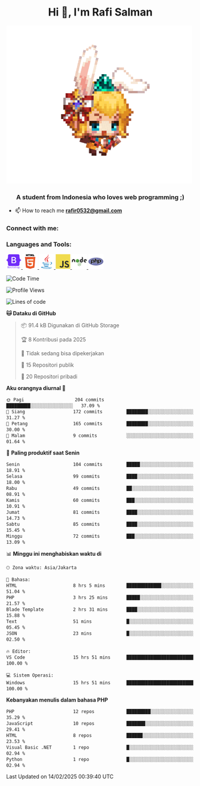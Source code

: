 <h1 align="center">Hi 👋, I'm Rafi Salman</h1>
<img src="img/lp.gif" /> 
<h3 align="center">A student from Indonesia who loves web programming ;)</h3>

- 📫 How to reach me **rafir0532@gmail.com**

<h3 align="left">Connect with me:</h3>
<p align="left">
</p>

<h3 align="left">Languages and Tools:</h3>
<p align="left"> <a href="https://getbootstrap.com" target="_blank" rel="noreferrer"> <img src="https://raw.githubusercontent.com/devicons/devicon/master/icons/bootstrap/bootstrap-plain-wordmark.svg" alt="bootstrap" width="40" height="40"/> </a> <a href="https://www.w3.org/html/" target="_blank" rel="noreferrer"> <img src="https://raw.githubusercontent.com/devicons/devicon/master/icons/html5/html5-original-wordmark.svg" alt="html5" width="40" height="40"/> </a> <a href="https://www.java.com" target="_blank" rel="noreferrer"> <img src="https://raw.githubusercontent.com/devicons/devicon/master/icons/java/java-original.svg" alt="java" width="40" height="40"/> </a> <a href="https://developer.mozilla.org/en-US/docs/Web/JavaScript" target="_blank" rel="noreferrer"> <img src="https://raw.githubusercontent.com/devicons/devicon/master/icons/javascript/javascript-original.svg" alt="javascript" width="40" height="40"/> </a> <a href="https://nodejs.org" target="_blank" rel="noreferrer"> <img src="https://raw.githubusercontent.com/devicons/devicon/master/icons/nodejs/nodejs-original-wordmark.svg" alt="nodejs" width="40" height="40"/> </a> <a href="https://www.php.net" target="_blank" rel="noreferrer"> <img src="https://raw.githubusercontent.com/devicons/devicon/master/icons/php/php-original.svg" alt="php" width="40" height="40"/> </a> </p>

<!--START_SECTION:waka-->
![Code Time](http://img.shields.io/badge/Code%20Time-311%20hrs%2040%20mins-blue)

![Profile Views](http://img.shields.io/badge/Profil%20dilihat-1-blue)

![Lines of code](https://img.shields.io/badge/Sejak%20Hello%20World%20aku%20telah%20menulis-1.7%20million%20baris%20kode-blue)

**🐱 Dataku di GitHub** 

> 📦 91.4 kB Digunakan di GitHub Storage 
 > 
> 🏆 8 Kontribusi pada 2025
 > 
> 🚫 Tidak sedang bisa dipekerjakan
 > 
> 📜 15 Repositori publik 
 > 
> 🔑 20 Repositori pribadi 
 > 
**Aku orangnya diurnal 🐤** 

```text
🌞 Pagi                   204 commits         █████████░░░░░░░░░░░░░░░░   37.09 % 
🌆 Siang                  172 commits         ████████░░░░░░░░░░░░░░░░░   31.27 % 
🌃 Petang                 165 commits         ████████░░░░░░░░░░░░░░░░░   30.00 % 
🌙 Malam                  9 commits           ░░░░░░░░░░░░░░░░░░░░░░░░░   01.64 % 
```
📅 **Paling produktif saat Senin** 

```text
Senin                    104 commits         █████░░░░░░░░░░░░░░░░░░░░   18.91 % 
Selasa                   99 commits          ████░░░░░░░░░░░░░░░░░░░░░   18.00 % 
Rabu                     49 commits          ██░░░░░░░░░░░░░░░░░░░░░░░   08.91 % 
Kamis                    60 commits          ███░░░░░░░░░░░░░░░░░░░░░░   10.91 % 
Jumat                    81 commits          ████░░░░░░░░░░░░░░░░░░░░░   14.73 % 
Sabtu                    85 commits          ████░░░░░░░░░░░░░░░░░░░░░   15.45 % 
Minggu                   72 commits          ███░░░░░░░░░░░░░░░░░░░░░░   13.09 % 
```


📊 **Minggu ini menghabiskan waktu di** 

```text
🕑︎ Zona waktu: Asia/Jakarta

💬 Bahasa: 
HTML                     8 hrs 5 mins        █████████████░░░░░░░░░░░░   51.04 % 
PHP                      3 hrs 25 mins       █████░░░░░░░░░░░░░░░░░░░░   21.57 % 
Blade Template           2 hrs 31 mins       ████░░░░░░░░░░░░░░░░░░░░░   15.88 % 
Text                     51 mins             █░░░░░░░░░░░░░░░░░░░░░░░░   05.45 % 
JSON                     23 mins             █░░░░░░░░░░░░░░░░░░░░░░░░   02.50 % 

🔥 Editor: 
VS Code                  15 hrs 51 mins      █████████████████████████   100.00 % 

💻 Sistem Operasi: 
Windows                  15 hrs 51 mins      █████████████████████████   100.00 % 
```

**Kebanyakan menulis dalam bahasa PHP** 

```text
PHP                      12 repos            █████████░░░░░░░░░░░░░░░░   35.29 % 
JavaScript               10 repos            ███████░░░░░░░░░░░░░░░░░░   29.41 % 
HTML                     8 repos             ██████░░░░░░░░░░░░░░░░░░░   23.53 % 
Visual Basic .NET        1 repo              █░░░░░░░░░░░░░░░░░░░░░░░░   02.94 % 
Python                   1 repo              █░░░░░░░░░░░░░░░░░░░░░░░░   02.94 % 
```




 Last Updated on 14/02/2025 00:39:40 UTC
<!--END_SECTION:waka-->
